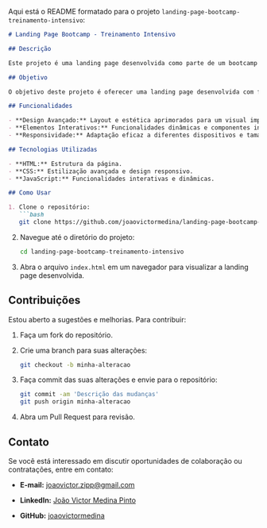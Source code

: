 Aqui está o README formatado para o projeto `landing-page-bootcamp-treinamento-intensivo`:

```markdown
# Landing Page Bootcamp - Treinamento Intensivo

## Descrição

Este projeto é uma landing page desenvolvida como parte de um bootcamp intensivo, com foco em técnicas avançadas de design e desenvolvimento web. É uma página de aterrissagem criada do zero para treinamento e prática intensiva.

## Objetivo

O objetivo deste projeto é oferecer uma landing page desenvolvida com foco em um treinamento intensivo, proporcionando uma base sólida para quem deseja aprimorar suas habilidades em design e desenvolvimento web.

## Funcionalidades

- **Design Avançado:** Layout e estética aprimorados para um visual impactante.
- **Elementos Interativos:** Funcionalidades dinâmicas e componentes interativos.
- **Responsividade:** Adaptação eficaz a diferentes dispositivos e tamanhos de tela.

## Tecnologias Utilizadas

- **HTML:** Estrutura da página.
- **CSS:** Estilização avançada e design responsivo.
- **JavaScript:** Funcionalidades interativas e dinâmicas.

## Como Usar

1. Clone o repositório:
   ```bash
   git clone https://github.com/joaovictormedina/landing-page-bootcamp-treinamento-intensivo.git
   ```

2. Navegue até o diretório do projeto:
   ```bash
   cd landing-page-bootcamp-treinamento-intensivo
   ```

3. Abra o arquivo `index.html` em um navegador para visualizar a landing page desenvolvida.

## Contribuições

Estou aberto a sugestões e melhorias. Para contribuir:

1. Faça um fork do repositório.

2. Crie uma branch para suas alterações:
   ```bash
   git checkout -b minha-alteracao
   ```

3. Faça commit das suas alterações e envie para o repositório:
   ```bash
   git commit -am 'Descrição das mudanças'
   git push origin minha-alteracao
   ```

4. Abra um Pull Request para revisão.

## Contato

Se você está interessado em discutir oportunidades de colaboração ou contratações, entre em contato:

- **E-mail:** [joaovictor.zipp@gmail.com](mailto:joaovictor.zipp@gmail.com)

- **LinkedIn:** [João Victor Medina Pinto](https://www.linkedin.com/in/joaovictormedina)

- **GitHub:** [joaovictormedina](https://github.com/joaovictormedina)
```
